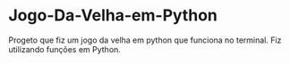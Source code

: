 # Jogo-Da-Velha-em-Python
Progeto que fiz um jogo da velha em python que funciona no terminal.
Fiz utilizando funções em Python.
